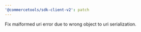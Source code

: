 ```yaml
---
'@commercetools/sdk-client-v2': patch
---
```


Fix malformed uri error due to wrong object to uri serialization.
